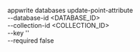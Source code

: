 appwrite databases update-point-attribute \
    --database-id <DATABASE_ID> \
    --collection-id <COLLECTION_ID> \
    --key '' \
    --required false
